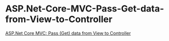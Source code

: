 # ASP.Net-Core-MVC-Pass-Get-data-from-View-to-Controller
<a href="https://www.coreprogramm.com/2021/06/aspnet-core-mvc-pass-get-data-from-view-to-controller.html">ASP.Net Core MVC: Pass (Get) data from View to Controller</a>
